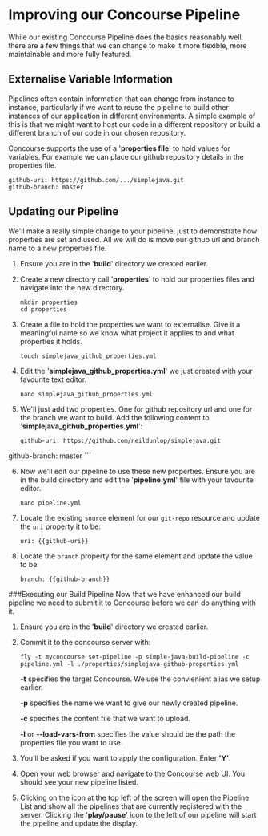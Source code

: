 Improving our Concourse Pipeline
================================

While our existing Concourse Pipeline does the basics reasonably well, there are a few things that we can change to make it more flexible, more maintainable and more fully featured.

Externalise Variable Information
--------------------------------

Pipelines often contain information that can change from instance to instance, particularly if we want to reuse the pipeline to build other instances of our application in different environments.
A simple example of this is that we might want to host our code in a different repository or build a different branch of our code in our chosen repository.

Concourse supports the use of a '**properties file**' to hold values for variables.  For example we can place our github repository details in the properties file.

   
    github-uri: https://github.com/.../simplejava.git
    github-branch: master
    

Updating our Pipeline
---------------------

We'll make a really simple change to your pipeline, just to demonstrate how properties are set and used.  All we will do is move our github url and branch name to a new properties file.

	
1.  Ensure you are in the '**build**' directory we created earlier.

2.  Create a new directory call '**properties**' to hold our properties files and navigate into the new directory.

    ```
    mkdir properties
    cd properties
    ```

3.  Create a file to hold the properties we want to externalise.  Give it a meaningful name so we know what project it applies to and what properties it holds.

	```
	touch simplejava_github_properties.yml
	```

4.  Edit the '**simplejava_github_properties.yml**' we just created with your favourite text editor.

	```
	nano simplejava_github_properties.yml
	```
	
5.  We'll just add two properties.  One for github repository url and one for the branch we want to build.  Add the following content to '**simplejava_github_properties.yml**':

	```
	github-uri: https://github.com/neildunlop/simplejava.git
   github-branch: master
	```

6.  Now we'll edit our pipeline to use these new properties.  Ensure you are in the build directory and edit the '**pipeline.yml**' file with your favourite editor.

    ```
    nano pipeline.yml
    ```

7.  Locate the existing `source` element for our `git-repo` resource and update the `uri` property it to be:

	```
	uri: {{github-uri}}
	```
	
8.  Locate the `branch` property for the same element and update the value to be:

	```
	branch: {{github-branch}}
	```

###Executing our Build Pipeline
Now that we have enhanced our build pipeline we need to submit it to Concourse before we can do anything with it.  

1.  Ensure you are in the '**build**' directory we created earlier.

2.  Commit it to the concourse server with:

	```
	fly -t myconcourse set-pipeline -p simple-java-build-pipeline -c pipeline.yml -l ./properties/simplejava-github-properties.yml
	```
	**-t** specifies the target Concourse.  We use the convienient alias we setup earlier.
	
	**-p** specifies the name we want to give our newly created pipeline.
	
	**-c** specifies the content file that we want to upload.
	
	**-l** or **--load-vars-from** specifies the value should be the path the properties file you want to use.

3.  You'll be asked if you want to apply the configuration.  Enter **'Y'**.

4.  Open your web browser and navigate to [the Concourse web UI](http://192.168.100.4:8080/).  You should see your new pipeline listed.

5.  Clicking on the icon at the top left of the screen will open the Pipeline List and show all the pipelines that are currently registered with the server.  Clicking the '**play/pause**' icon to the left of our pipeline will start the pipeline and update the display.
